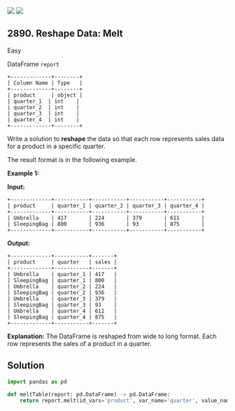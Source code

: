[![](https://img.shields.io/github/stars/javadev/LeetCode-in-Kotlin?label=Stars&style=flat-square)](https://github.com/javadev/LeetCode-in-Kotlin)
[![](https://img.shields.io/github/forks/javadev/LeetCode-in-Kotlin?label=Fork%20me%20on%20GitHub%20&style=flat-square)](https://github.com/javadev/LeetCode-in-Kotlin/fork)

## 2890\. Reshape Data: Melt

Easy

DataFrame `report` 

    +-------------+--------+ 
    | Column Name | Type   | 
    +-------------+--------+ 
    | product     | object | 
    | quarter_1  | int    | 
    | quarter_2  | int    | 
    | quarter_3  | int    | 
    | quarter_4  | int    | 
    +-------------+--------+

Write a solution to **reshape** the data so that each row represents sales data for a product in a specific quarter.

The result format is in the following example.

**Example 1:**

**Input:** 

    +-------------+-----------+-----------+-----------+-----------+ 
    | product     | quarter_1 | quarter_2 | quarter_3 | quarter_4 | 
    +-------------+-----------+-----------+-----------+-----------+ 
    | Umbrella    | 417       | 224       | 379       | 611       | 
    | SleepingBag | 800       | 936       | 93        | 875       | 
    +-------------+-----------+-----------+-----------+-----------+

**Output:** 

    +-------------+-----------+-------+ 
    | product     | quarter   | sales | 
    +-------------+-----------+-------+ 
    | Umbrella    | quarter_1 | 417   | 
    | SleepingBag | quarter_1 | 800   | 
    | Umbrella    | quarter_2 | 224   | 
    | SleepingBag | quarter_2 | 936   | 
    | Umbrella    | quarter_3 | 379   | 
    | SleepingBag | quarter_3 | 93    | 
    | Umbrella    | quarter_4 | 611   | 
    | SleepingBag | quarter_4 | 875   |  
    +-------------+-----------+-------+

**Explanation:** The DataFrame is reshaped from wide to long format. Each row represents the sales of a product in a quarter.

## Solution

```python
import pandas as pd

def meltTable(report: pd.DataFrame) -> pd.DataFrame:
    return report.melt(id_vars='product', var_name='quarter', value_name='sales')
```